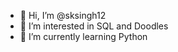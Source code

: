 - 👋 Hi, I’m @sksingh12
- 👀 I’m interested in SQL and Doodles
- 🌱 I’m currently learning Python

<!---
sksingh12/sksingh12 is a ✨ special ✨ repository because its `README.md` (this file) appears on your GitHub profile.
You can click the Preview link to take a look at your changes.
--->
